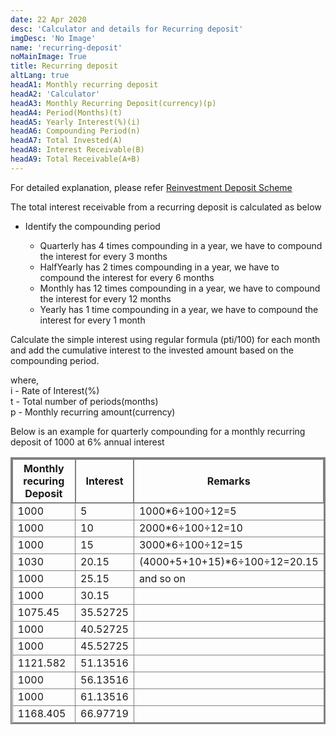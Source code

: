 ```yaml
---
date: 22 Apr 2020
desc: 'Calculator and details for Recurring deposit'
imgDesc: 'No Image'
name: 'recurring-deposit'
noMainImage: True
title: Recurring deposit
altLang: true
headA1: Monthly recurring deposit
headA2: 'Calculator'
headA3: Monthly Recurring Deposit(currency)(p)
headA4: Period(Months)(t)
headA5: Yearly Interest(%)(i)
headA6: Compounding Period(n)
headA7: Total Invested(A)
headA8: Interest Receivable(B)
headA9: Total Receivable(A+B)
---
```


For detailed explanation, please refer [Reinvestment Deposit Scheme](http://thedatatalks.in/economics/reinvestment-deposit-scheme)

The total interest receivable from a recurring deposit is calculated as below

- Identify the compounding period

    - Quarterly has 4 times compounding in a year, 
        we have to compound the interest for every 3 months  
    - HalfYearly has 2 times compounding in a year, 
        we have to compound the interest for every 6 months  
    - Monthly has 12 times compounding in a year, 
        we have to compound the interest for every 12 months   
    - Yearly has 1 time compounding in a year, 
        we have to compound the interest for every 1 month

Calculate the simple interest using regular formula (pti/100) for each month and add the cumulative interest to the invested amount based on the compounding period. 

where,  
i - Rate of Interest(%)  
t - Total number of periods(months)  
p - Monthly recurring amount(currency) 

Below is an example for quarterly compounding for a monthly recurring deposit of 1000 at 6% annual interest

<div class="lowfont">

| Monthly recuring Deposit | Interest | Remarks |
|---------------------------|----------|---------|
| 1000                      | 5        | 1000*6&#247;100&#247;12=5        |
| 1000                      | 10       | 2000*6&#247;100&#247;12=10        |
| 1000                      | 15       | 3000*6&#247;100&#247;12=15        |
| 1030                      | 20.15    | (4000+5+10+15)*6&#247;100&#247;12=20.15        |
| 1000                      | 25.15    | and so on        |
| 1000                      | 30.15    |         |
| 1075.45                   | 35.52725 |         |
| 1000                      | 40.52725 |         |
| 1000                      | 45.52725 |         |
| 1121.582                  | 51.13516 |         |
| 1000                      | 56.13516 |         |
| 1000                      | 61.13516 |         |
| 1168.405                  | 66.97719 |         |

</div>

<style>   
table{
    border-collapse: collapse;
    border-spacing: 0;
    border:2px solid gray;
}

th{
    border:2px solid gray;
}

td{
    border:1px solid gray;
}
</style>